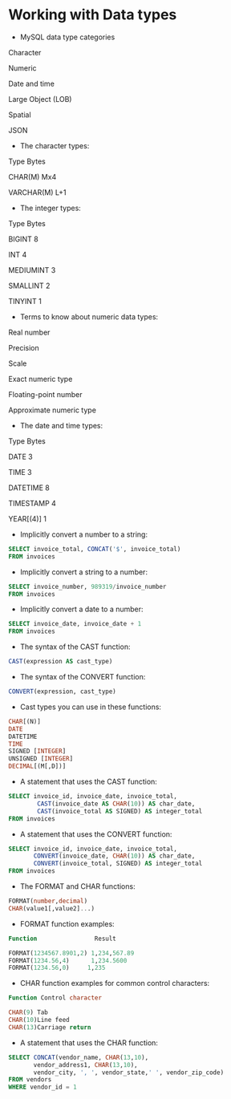  # Working with Data types
 
 
 - MySQL data type categories
 
Character

Numeric

Date and time

Large Object (LOB)

Spatial

JSON
 
- The character types:

Type        Bytes

CHAR(M)      Mx4 

VARCHAR(M)   L+1

- The integer types:

Type       Bytes

BIGINT       8 

INT          4 

MEDIUMINT    3 

SMALLINT     2 

TINYINT      1
 
- Terms to know about numeric data types:

Real number

Precision

Scale

Exact numeric type

Floating-point number

Approximate numeric type
 
- The date and time types:

Type     Bytes
 
DATE       3 

TIME       3 

DATETIME   8 

TIMESTAMP  4 

YEAR[(4)]  1
 
- Implicitly convert a number to a string:
```sql
SELECT invoice_total, CONCAT('$', invoice_total)
FROM invoices
```
- Implicitly convert a string to a number:
```sql
SELECT invoice_number, 989319/invoice_number
FROM invoices
```
- Implicitly convert a date to a number:
```sql
SELECT invoice_date, invoice_date + 1
FROM invoices
```
- The syntax of the CAST function:
```sql
CAST(expression AS cast_type)
```
- The syntax of the CONVERT function:
```sql
CONVERT(expression, cast_type)
```
- Cast types you can use in these functions:
```sql
CHAR[(N)]
DATE
DATETIME
TIME
SIGNED [INTEGER]
UNSIGNED [INTEGER]
DECIMAL[(M[,D])]
``` 
- A statement that uses the CAST function:
```sql
SELECT invoice_id, invoice_date, invoice_total,
        CAST(invoice_date AS CHAR(10)) AS char_date,
        CAST(invoice_total AS SIGNED) AS integer_total
FROM invoices
```
- A statement that uses the CONVERT function:
```sql
SELECT invoice_id, invoice_date, invoice_total, 
       CONVERT(invoice_date, CHAR(10)) AS char_date, 
       CONVERT(invoice_total, SIGNED) AS integer_total
FROM invoices
```  
- The FORMAT and CHAR functions:
```sql
FORMAT(number,decimal)
CHAR(value1[,value2]...)  
```  
- FORMAT function examples:
```sql
Function                Result

FORMAT(1234567.8901,2) 1,234,567.89 
FORMAT(1234.56,4)      1,234.5600 
FORMAT(1234.56,0)     1,235
```
- CHAR function examples for common control characters:
```sql
Function Control character

CHAR(9) Tab 
CHAR(10)Line feed 
CHAR(13)Carriage return
```
- A statement that uses the CHAR function:
```sql
SELECT CONCAT(vendor_name, CHAR(13,10),
       vendor_address1, CHAR(13,10),
       vendor_city, ', ', vendor_state,' ', vendor_zip_code)
FROM vendors
WHERE vendor_id = 1
``` 





